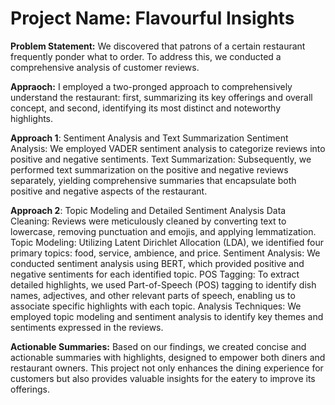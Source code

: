 # Project Name: Flavourful Insights

**Problem Statement:** We discovered that patrons of a certain restaurant frequently ponder what to order. To address this, we conducted a comprehensive analysis of customer reviews.

**Appraoch:** I employed a two-pronged approach to comprehensively understand the restaurant: first, summarizing its key offerings and overall concept, and second, identifying its most distinct and noteworthy highlights.

**Approach 1**: Sentiment Analysis and Text Summarization
    Sentiment Analysis: We employed VADER sentiment analysis to categorize reviews into positive and negative sentiments.
    Text Summarization: Subsequently, we performed text summarization on the positive and negative reviews separately, yielding comprehensive summaries that              encapsulate both positive and negative aspects of the restaurant.

**Approach 2**: Topic Modeling and Detailed Sentiment Analysis
    Data Cleaning: Reviews were meticulously cleaned by converting text to lowercase, removing punctuation and emojis, and applying lemmatization.
    Topic Modeling: Utilizing Latent Dirichlet Allocation (LDA), we identified four primary topics: food, service, ambience, and price.
    Sentiment Analysis: We conducted sentiment analysis using BERT, which provided positive and negative sentiments for each identified topic.
    POS Tagging: To extract detailed highlights, we used Part-of-Speech (POS) tagging to identify dish names, adjectives, and other relevant parts of speech,             enabling us to associate specific highlights with each topic.
    Analysis Techniques: We employed topic modeling and sentiment analysis to identify key themes and sentiments expressed in the reviews.

**Actionable Summaries:** Based on our findings, we created concise and actionable summaries with highlights, designed to empower both diners and restaurant owners.
This project not only enhances the dining experience for customers but also provides valuable insights for the eatery to improve its offerings.
